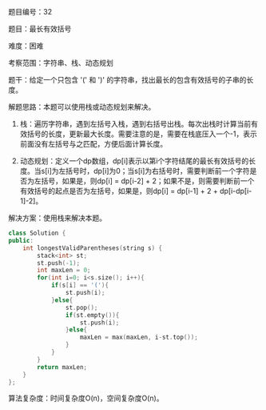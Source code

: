 题目编号：32

题目：最长有效括号

难度：困难

考察范围：字符串、栈、动态规划

题干：给定一个只包含 '(' 和 ')' 的字符串，找出最长的包含有效括号的子串的长度。

解题思路：本题可以使用栈或动态规划来解决。

1. 栈：遍历字符串，遇到左括号入栈，遇到右括号出栈。每次出栈时计算当前有效括号的长度，更新最大长度。需要注意的是，需要在栈底压入一个-1，表示前面没有左括号与之匹配，方便后面计算长度。

2. 动态规划：定义一个dp数组，dp[i]表示以第i个字符结尾的最长有效括号的长度。当s[i]为左括号时，dp[i]为0；当s[i]为右括号时，需要判断前一个字符是否为左括号，如果是，则dp[i] = dp[i-2] + 2；如果不是，则需要判断前一个有效括号的起点是否为左括号，如果是，则dp[i] = dp[i-1] + 2 + dp[i-dp[i-1]-2]。

解决方案：使用栈来解决本题。

```cpp
class Solution {
public:
    int longestValidParentheses(string s) {
        stack<int> st;
        st.push(-1);
        int maxLen = 0;
        for(int i=0; i<s.size(); i++){
            if(s[i] == '('){
                st.push(i);
            }else{
                st.pop();
                if(st.empty()){
                    st.push(i);
                }else{
                    maxLen = max(maxLen, i-st.top());
                }
            }
        }
        return maxLen;
    }
};
```

算法复杂度：时间复杂度O(n)，空间复杂度O(n)。